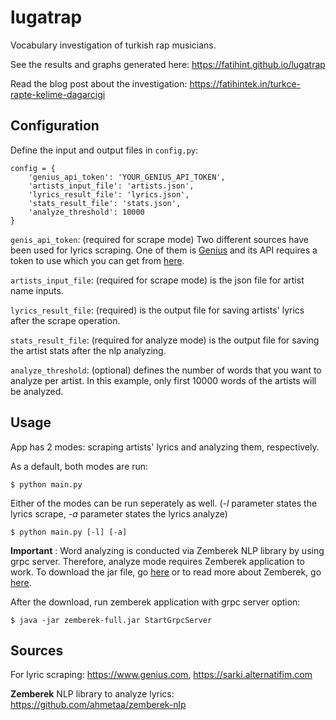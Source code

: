 # lugatrap
Vocabulary investigation of turkish rap musicians.

See the results and graphs generated here: https://fatihint.github.io/lugatrap

Read the blog post about the investigation: https://fatihintek.in/turkce-rapte-kelime-dagarcigi

## Configuration

Define the input and output files in `config.py`:

    config = {
        'genius_api_token': 'YOUR_GENIUS_API_TOKEN',
        'artists_input_file': 'artists.json',
        'lyrics_result_file': 'lyrics.json',
        'stats_result_file': 'stats.json',
        'analyze_threshold': 10000
    }
 
 `genis_api_token`: (required for scrape mode) Two different sources have been used for lyrics scraping. One of them is [Genius](https://www.genius.com) and its API requires a token to use which you can get from [here](https://genius.com/api-clients/new).
    
`artists_input_file`: (required for scrape mode) is the json file for artist name inputs.

`lyrics_result_file`: (required) is the output file for saving artists' lyrics after the scrape operation.

 `stats_result_file`: (required for analyze mode) is the output file for saving the artist stats after the nlp analyzing.
 
 `analyze_threshold`: (optional) defines the number of words that you want to analyze per artist. In this example, only first 10000 words of the artists will be analyzed.
 
 ## Usage

App has 2 modes: scraping artists' lyrics and analyzing them, respectively.

As a default, both modes are run:

    $ python main.py
     
Either of the modes can be run seperately as well. (*-l* parameter states the lyrics scrape, *-a* parameter states the lyrics analyze)

    $ python main.py [-l] [-a]
    
    
**Important** : Word analyzing is conducted via Zemberek NLP library by using grpc server. Therefore, analyze mode requires Zemberek application to work. To download the jar file, go [here](https://drive.google.com/drive/u/0/folders/0B9TrB39LQKZWSjNKdVcwWUxxUm8) or to read more about Zemberek, go [here](https://github.com/ahmetaa/zemberek-nlp).

After the download, run zemberek application with grpc server option:

    $ java -jar zemberek-full.jar StartGrpcServer
    
 ## Sources
 
 For lyric scraping: https://www.genius.com, https://sarki.alternatifim.com
 
 **Zemberek** NLP library to analyze lyrics: https://github.com/ahmetaa/zemberek-nlp